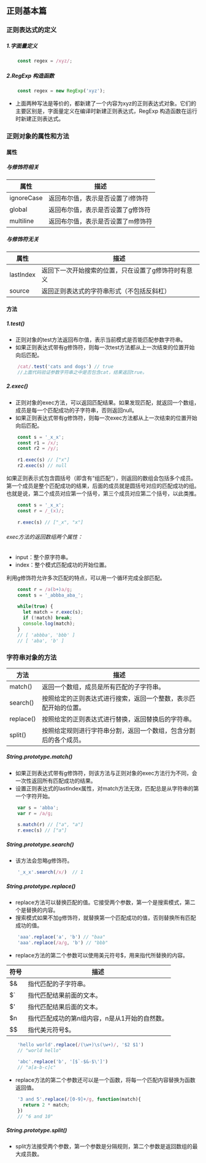 ## 正则基本篇

### 正则表达式的定义

##### 1.字面量定义

```javascript
    const regex = /xyz/;
```
##### 2.RegExp 构造函数

```javascript
    const regex = new RegExp('xyz');
```

- 上面两种写法是等价的，都新建了一个内容为xyz的正则表达式对象。它们的主要区别是，字面量定义在编译时新建正则表达式，RegExp 构造函数在运行时新建正则表达式。

### 正则对象的属性和方法

#### 属性

##### 与修饰符相关

属性 | 描述
---|---
ignoreCase | 返回布尔值，表示是否设置了i修饰符
global | 返回布尔值，表示是否设置了g修饰符
multiline | 返回布尔值，表示是否设置了m修饰符

##### 与修饰符无关

属性 | 描述
---|---
lastIndex | 返回下一次开始搜索的位置，只在设置了g修饰符时有意义
source | 返回正则表达式的字符串形式（不包括反斜杠）

#### 方法 

##### 1.test()
- 正则对象的test方法返回布尔值，表示当前模式是否能匹配参数字符串。
- 如果正则表达式带有g修饰符，则每一次test方法都从上一次结束的位置开始向后匹配。

```javascript
    /cat/.test('cats and dogs') // true
    //上面代码验证参数字符串之中是否包含cat，结果返回true。
```

##### 2.exec()
- 正则对象的exec方法，可以返回匹配结果。如果发现匹配，就返回一个数组，成员是每一个匹配成功的子字符串，否则返回null。
- 如果正则表达式带有g修饰符，则每一次exec方法都从上一次结束的位置开始向后匹配。

```javascript
    const s = '_x_x';
    const r1 = /x/;
    const r2 = /y/;
    
    r1.exec(s) // ["x"]
    r2.exec(s) // null
```

如果正则表示式包含圆括号（即含有“组匹配”），则返回的数组会包括多个成员。第一个成员是整个匹配成功的结果，后面的成员就是圆括号对应的匹配成功的组。也就是说，第二个成员对应第一个括号，第三个成员对应第二个括号，以此类推。

```javascript
    const s = '_x_x';
    const r = /_(x)/;
    
    r.exec(s) // ["_x", "x"]
```

###### exec方法的返回数组两个属性：
- input：整个原字符串。
- index：整个模式匹配成功的开始位置。

利用g修饰符允许多次匹配的特点，可以用一个循环完成全部匹配。

```javascript
    const r = /a(b+)a/g;
    const s = '_abbba_aba_';
    
    while(true) {
      let match = r.exec(s);
      if (!match) break;
      console.log(match);
    }
    // [ 'abbba', 'bbb' ]
    // [ 'aba', 'b' ]
```

### 字符串对象的方法

方法 | 描述
---|---
match() | 返回一个数组，成员是所有匹配的子字符串。
search() | 按照给定的正则表达式进行搜索，返回一个整数，表示匹配开始的位置。
replace() | 按照给定的正则表达式进行替换，返回替换后的字符串。
split() | 按照给定规则进行字符串分割，返回一个数组，包含分割后的各个成员。

##### String.prototype.match()
- 如果正则表达式带有g修饰符，则该方法与正则对象的exec方法行为不同，会一次性返回所有匹配成功的结果。
- 设置正则表达式的lastIndex属性，对match方法无效，匹配总是从字符串的第一个字符开始。

```javascript
    var s = 'abba';
    var r = /a/g;
    
    s.match(r) // ["a", "a"]
    r.exec(s) // ["a"]
```

##### String.prototype.search()
- 该方法会忽略g修饰符。

```javascript
    '_x_x'.search(/x/)  // 1
```

##### String.prototype.replace()
- replace方法可以替换匹配的值。它接受两个参数，第一个是搜索模式，第二个是替换的内容。
- 搜索模式如果不加g修饰符，就替换第一个匹配成功的值，否则替换所有匹配成功的值。

```javascript
    'aaa'.replace('a', 'b') // "baa"
    'aaa'.replace(/a/g, 'b') // "bbb"
```

- replace方法的第二个参数可以使用美元符号$，用来指代所替换的内容。

符号 | 描述
---|---
$& | 指代匹配的子字符串。
$` | 指代匹配结果前面的文本。
$' | 指代匹配结果后面的文本。
$n | 指代匹配成功的第n组内容，n是从1开始的自然数。
$$ | 指代美元符号$。

```javascript
    'hello world'.replace(/(\w+)\s(\w+)/, '$2 $1')
    // "world hello"
    
    'abc'.replace('b', '[$`-$&-$\']')
    // "a[a-b-c]c"
```
- replace方法的第二个参数还可以是一个函数，将每一个匹配内容替换为函数返回值。

```javascript
    '3 and 5'.replace(/[0-9]+/g, function(match){
      return 2 * match;
    })
    // "6 and 10"
```

##### String.prototype.split()
- split方法接受两个参数，第一个参数是分隔规则，第二个参数是返回数组的最大成员数。